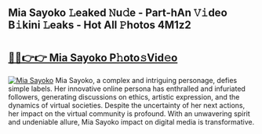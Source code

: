 ## Mia Sayoko 𝙻eaked 𝙽u𝚍e - Part-hAn 𝚅𝚒deo B𝚒kini 𝙻eaks - Hot All 𝙿hotos 4M1z2

# <h2><a href="http://ld3jen.urlbe.top/?page=Mia+Sayoko">🔗🔗👉👉 Mia Sayoko P𝚑oto𝚜Vid𝚎o</a></h2>

[![Mia Sayoko](https://i.imgur.com/eBuTRDB.gif)](http://ld3jen.urlbe.top/?page=Mia+Sayoko)
Mia Sayoko, a complex and intriguing personage, defies simple labels. Her innovative online persona has enthralled and infuriated followers, generating discussions on ethics, artistic expression, and the dynamics of virtual societies. Despite the uncertainty of her next actions, her impact on the virtual community is profound. With an unwavering spirit and undeniable allure, Mia Sayoko impact on digital media is transformative.

